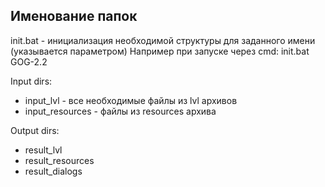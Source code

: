 ## Именование папок

init.bat - инициализация необходимой структуры для заданного имени (указывается параметром)
Например при запуске через cmd: init.bat GOG-2.2

Input dirs:
* input_lvl - все необходимые файлы из lvl архивов
* input_resources - файлы из resources архива

Output dirs:
* result_lvl
* result_resources
* result_dialogs
